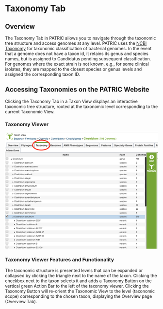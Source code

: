 # Taxonomy Tab

## Overview
The Taxonomy Tab in PATRIC allows you to navigate through the taxonomic tree structure and access genomes at any level. PATRIC uses the [NCBI Taxonomy](https://www.ncbi.nlm.nih.gov/taxonomy) for taxonomic classification of bacterial genomes. In the event that a genome does not have a taxon id, it retains its genus and species names, but is assigned to Candidatus pending subsequent classification. For genomes where the exact strain is not known, e.g., for some clinical isolates, they are mapped to the closest species or genus levels and assigned the corresponding taxon ID.

## Accessing Taxonomies on the PATRIC Website
Clicking the Taxonomy Tab in a Taxon View displays an interactive taxonomic tree structure, rooted at the taxonomic level corresponding to the current Taxonomic View.

### Taxonomy Viewer
![Taxonomy Viewer](../images/taxonomy_viewer_page.png)

### Taxonomy Viewer Features and Functionality
The taxonomic structure is presented levels that can be expanded or collapsed by clicking the triangle next to the name of the taxon.  Clicking the checkbox next to the taxon selects it and adds a Taxonomy Button on the vertical green Action Bar to the left of the taxonomy viewer.  Clicking the Taxonomy Button will re-orient the Taxonomic View to the level (taxonomic scope) corresponding to the chosen taxon, displaying the Overview page (Overview Tab).
